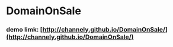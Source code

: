# DomainOnSale

### demo limk: [http://channely.github.io/DomainOnSale/](http://channely.github.io/DomainOnSale/)
